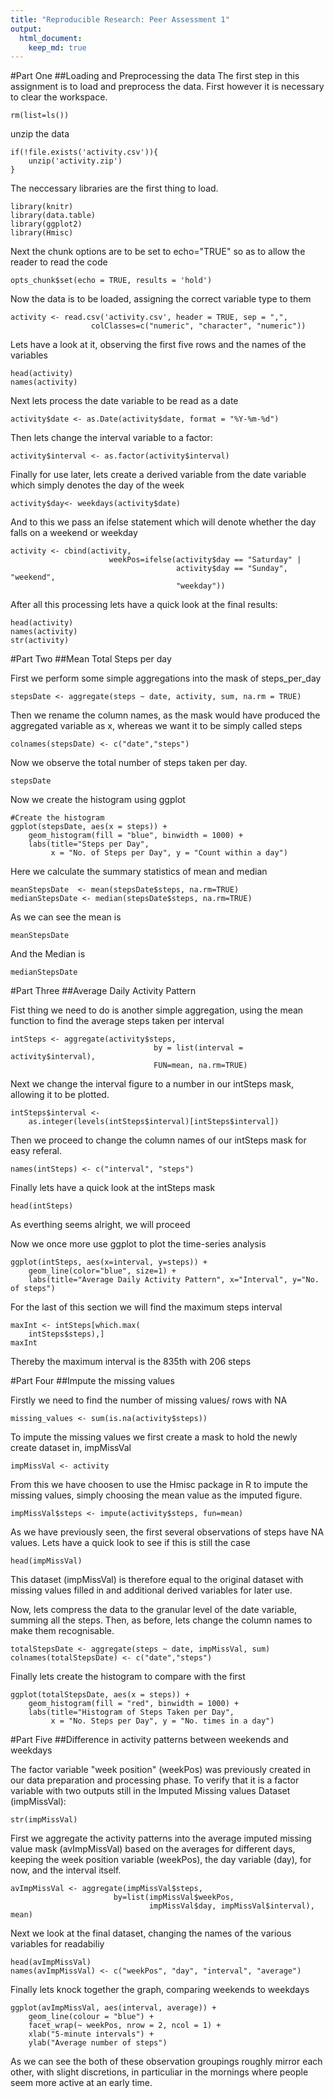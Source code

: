 ```yaml
---
title: "Reproducible Research: Peer Assessment 1"
output: 
  html_document:
    keep_md: true
---
```


#Part One
##Loading and Preprocessing the data
The first step in this assignment is to load and preprocess the data.
First however it is necessary to clear the workspace.
```{r}
rm(list=ls())
```

unzip the data
```{r}
if(!file.exists('activity.csv')){
    unzip('activity.zip')
}
```
The neccessary libraries are the first thing to load.
```{r}
library(knitr)
library(data.table)
library(ggplot2) 
library(Hmisc)
```

Next the chunk options are to be set to echo="TRUE" so as to allow the reader to 
read the code
```{r}
opts_chunk$set(echo = TRUE, results = 'hold')
```

Now the data is to be loaded, assigning the correct variable type to them
```{r}
activity <- read.csv('activity.csv', header = TRUE, sep = ",",
                  colClasses=c("numeric", "character", "numeric"))
```

Lets have a look at it, observing the first five rows and the names of the variables
```{r}
head(activity)
names(activity)
```

Next lets process the date variable to be read as a date
```{r}
activity$date <- as.Date(activity$date, format = "%Y-%m-%d")
```

Then lets change the interval variable to a factor:
```{r}
activity$interval <- as.factor(activity$interval)
```

Finally for use later, lets create a derived variable from the date variable which
simply denotes the day of the week
```{r}
activity$day<- weekdays(activity$date)
```
And to this we pass an ifelse statement which will denote whether the day falls
on a weekend or weekday
```{r}
activity <- cbind(activity, 
                      weekPos=ifelse(activity$day == "Saturday" | 
                                     activity$day == "Sunday", "weekend", 
                                     "weekday"))
```

After all this processing lets have a quick look at the final results:
```{r}
head(activity)
names(activity)
str(activity)
```

#Part Two
##Mean Total Steps per day

First we perform some simple aggregations into the mask of steps_per_day
```{r}
stepsDate <- aggregate(steps ~ date, activity, sum, na.rm = TRUE)
```

Then we rename the column names, as the mask would have produced the aggregated 
variable as x, whereas we want it to be simply called steps
```{r}
colnames(stepsDate) <- c("date","steps")
```

Now we observe the total number of steps taken per day. 
```{r}
stepsDate
```

Now we create the histogram using ggplot
```{r}
#Create the histogram
ggplot(stepsDate, aes(x = steps)) + 
    geom_histogram(fill = "blue", binwidth = 1000) + 
    labs(title="Steps per Day", 
         x = "No. of Steps per Day", y = "Count within a day")
```

Here we calculate the summary statistics of mean and median
```{r}
meanStepsDate  <- mean(stepsDate$steps, na.rm=TRUE)
medianStepsDate <- median(stepsDate$steps, na.rm=TRUE)
```
As we can see the mean is 
```{r}
meanStepsDate
```
And the Median is
```{r}
medianStepsDate
```

#Part Three
##Average Daily Activity Pattern

Fist thing we need to do is another simple aggregation, using the mean function
to find the average steps taken per interval
```{r}
intSteps <- aggregate(activity$steps, 
                                by = list(interval = activity$interval),
                                FUN=mean, na.rm=TRUE)
```

Next we change the interval figure to a number in our intSteps mask, allowing it to
be plotted.
```{r}
intSteps$interval <- 
    as.integer(levels(intSteps$interval)[intSteps$interval])
```

Then we proceed to change the column names of our intSteps mask for easy referal.
```{r}
names(intSteps) <- c("interval", "steps")
```

Finally lets have a quick look at the intSteps mask
```{r}
head(intSteps)
```
As everthing seems alright, we will proceed

Now we once more use ggplot to plot the time-series analysis
```{r}
ggplot(intSteps, aes(x=interval, y=steps)) +   
    geom_line(color="blue", size=1) +  
    labs(title="Average Daily Activity Pattern", x="Interval", y="No. of steps") 
```

For the last of this section we will find the maximum steps interval
```{r}
maxInt <- intSteps[which.max(  
    intSteps$steps),]
maxInt
```
Thereby the maximum interval is the 835th with 206 steps

#Part Four
##Impute the missing values

Firstly we need to find the number of missing values/ rows with NA
```{r}
missing_values <- sum(is.na(activity$steps))
```

To impute the missing values we first create a mask to hold the newly create dataset
in, impMissVal
```{r}
impMissVal <- activity
```

From this we have choosen to use the Hmisc package in R to impute the missing values,
simply choosing the mean value as the imputed figure.
```{r}
impMissVal$steps <- impute(activity$steps, fun=mean)
```

As we have previously seen, the first several observations of steps have NA values.
Lets have a quick look to see if this is still the case
```{r}
head(impMissVal)
```
This dataset (impMissVal) is therefore equal to the original dataset with missing values filled in and additional derived variables for later use.

Now, lets compress the data to the granular level of the date variable, summing all 
the steps. Then, as before, lets change the column names to make them recognisable.
```{r}
totalStepsDate <- aggregate(steps ~ date, impMissVal, sum)
colnames(totalStepsDate) <- c("date","steps")
```

Finally lets create the histogram to compare with the first
```{r}
ggplot(totalStepsDate, aes(x = steps)) + 
    geom_histogram(fill = "red", binwidth = 1000) + 
    labs(title="Histogram of Steps Taken per Day", 
         x = "No. Steps per Day", y = "No. times in a day")
```

#Part Five
##Difference in activity patterns between weekends and weekdays

The factor variable "week position" (weekPos) was previously created in our data preparation and processing phase. To verify that it is a factor variable with two outputs still in the Imputed Missing values Dataset (impMissVal):
```{r}
str(impMissVal)
```

First we aggregate the activity patterns into the average imputed missing value mask 
(avImpMissVal) based on the averages for different days, keeping the week position variable (weekPos), the day variable (day), for now, and the interval itself.
```{r}
avImpMissVal <- aggregate(impMissVal$steps, 
                       by=list(impMissVal$weekPos, 
                               impMissVal$day, impMissVal$interval), mean)
```

Next we look at the final dataset, changing the names of the various variables for readabiliy
```{r}
head(avImpMissVal)
names(avImpMissVal) <- c("weekPos", "day", "interval", "average")
```


Finally lets knock together the graph, comparing weekends to weekdays
```{r}
ggplot(avImpMissVal, aes(interval, average)) + 
    geom_line(colour = "blue") + 
    facet_wrap(~ weekPos, nrow = 2, ncol = 1) +
    xlab("5-minute intervals") + 
    ylab("Average number of steps")
```

As we can see the both of these observation groupings roughly mirror each other, with slight discretions, in particuliar in the mornings where people seem more active at an early time.
